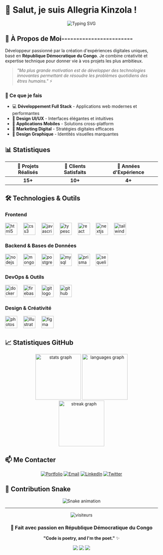 # 👋 Salut, je suis Allegria Kinzola !

<div align="center">
  <img src="https://readme-typing-svg.herokuapp.com?font=Fira+Code&pause=1000&color=2196F3&center=true&vCenter=true&width=435&lines=D%C3%A9veloppeur+Full+Stack;Marketeur+Digital;Graphiste+Cr%C3%A9atif;Passionn%C3%A9+de+JavaScript+%F0%9F%92%96" alt="Typing SVG" />
</div>

## 🚀 À Propos de Moi------------------------

Développeur passionné par la création d'expériences digitales uniques, basé en **République Démocratique du Congo**. Je combine créativité et expertise technique pour donner vie à vos projets les plus ambitieux.

> *"Ma plus grande motivation est de développer des technologies innovantes permettant de résoudre les problèmes quotidiens des êtres humains."* ⚡

### 🎯 Ce que je fais
- 💻 **Développement Full Stack** - Applications web modernes et performantes
- 🎨 **Design UI/UX** - Interfaces élégantes et intuitives  
- 📱 **Applications Mobiles** - Solutions cross-platform
- 🚀 **Marketing Digital** - Stratégies digitales efficaces
- 🎨 **Design Graphique** - Identités visuelles marquantes

## 📊 Statistiques

<div align="center">
  
| 🚀 Projets Réalisés | 👥 Clients Satisfaits | 📅 Années d'Expérience |
|:-------------------:|:---------------------:|:----------------------:|
| **15+** | **10+** | **4+** |

</div>

## 🛠️ Technologies & Outils

### Frontend
<div align="left">
  <img src="https://cdn.jsdelivr.net/gh/devicons/devicon/icons/html5/html5-original.svg" height="40" alt="html5 logo" />
  <img width="12" />
  <img src="https://cdn.jsdelivr.net/gh/devicons/devicon/icons/css3/css3-original.svg" height="40" alt="css3 logo" />
  <img width="12" />
  <img src="https://cdn.jsdelivr.net/gh/devicons/devicon/icons/javascript/javascript-original.svg" height="40" alt="javascript logo" />
  <img width="12" />
  <img src="https://cdn.jsdelivr.net/gh/devicons/devicon/icons/typescript/typescript-original.svg" height="40" alt="typescript logo" />
  <img width="12" />
  <img src="https://cdn.jsdelivr.net/gh/devicons/devicon/icons/react/react-original.svg" height="40" alt="react logo" />
  <img width="12" />
  <img src="https://cdn.jsdelivr.net/gh/devicons/devicon/icons/nextjs/nextjs-original.svg" height="40" alt="nextjs logo" />
  <img width="12" />
  <img src="https://cdn.jsdelivr.net/gh/devicons/devicon/icons/tailwindcss/tailwindcss-original-wordmark.svg" height="40" alt="tailwindcss logo" />
</div>

### Backend & Bases de Données
<div align="left">
  <img src="https://cdn.jsdelivr.net/gh/devicons/devicon/icons/nodejs/nodejs-original.svg" height="40" alt="nodejs logo" />
  <img width="12" />
  <img src="https://cdn.jsdelivr.net/gh/devicons/devicon/icons/mongodb/mongodb-original.svg" height="40" alt="mongodb logo" />
  <img width="12" />
  <img src="https://cdn.jsdelivr.net/gh/devicons/devicon/icons/postgresql/postgresql-original.svg" height="40" alt="postgresql logo" />
  <img width="12" />
  <img src="https://cdn.jsdelivr.net/gh/devicons/devicon/icons/mysql/mysql-original.svg" height="40" alt="mysql logo" />
  <img width="12" />
  <img src="https://cdn.jsdelivr.net/gh/devicons/devicon/icons/prisma/prisma-original.svg" height="40" alt="prisma logo" />
  <img width="12" />
  <img src="https://cdn.jsdelivr.net/gh/devicons/devicon/icons/sequelize/sequelize-original.svg" height="40" alt="sequelize logo" />
</div>

### DevOps & Outils
<div align="left">
  <img src="https://cdn.jsdelivr.net/gh/devicons/devicon/icons/docker/docker-original.svg" height="40" alt="docker logo" />
  <img width="12" />
  <img src="https://cdn.jsdelivr.net/gh/devicons/devicon/icons/firebase/firebase-plain.svg" height="40" alt="firebase logo" />
  <img width="12" />
  <img src="https://cdn.jsdelivr.net/gh/devicons/devicon/icons/git/git-original.svg" height="40" alt="git logo" />
  <img width="12" />
  <img src="https://cdn.jsdelivr.net/gh/devicons/devicon/icons/github/github-original.svg" height="40" alt="github logo" />
</div>

### Design & Créativité
<div align="left">
  <img src="https://cdn.jsdelivr.net/gh/devicons/devicon/icons/photoshop/photoshop-plain.svg" height="40" alt="photoshop logo" />
  <img width="12" />
  <img src="https://cdn.jsdelivr.net/gh/devicons/devicon/icons/illustrator/illustrator-plain.svg" height="40" alt="illustrator logo" />
  <img width="12" />
  <img src="https://cdn.jsdelivr.net/gh/devicons/devicon/icons/figma/figma-original.svg" height="40" alt="figma logo" />
</div>

## 📈 Statistiques GitHub

<div align="center">
  <img src="https://github-readme-stats.vercel.app/api?username=allegriakinzola&hide_title=false&hide_rank=false&show_icons=true&include_all_commits=true&count_private=true&disable_animations=false&theme=tokyonight&locale=fr&hide_border=false&order=1" height="150" alt="stats graph" />
  <img src="https://github-readme-stats.vercel.app/api/top-langs?username=allegriakinzola&locale=fr&hide_title=false&layout=compact&card_width=320&langs_count=8&theme=tokyonight&hide_border=false&order=2" height="150" alt="languages graph" />
</div>

<div align="center">
  <img src="https://streak-stats.demolab.com?user=allegriakinzola&locale=fr&mode=daily&theme=tokyonight&hide_border=false&border_radius=5&order=3" height="150" alt="streak graph" />
</div>

## 📫 Me Contacter

<div align="center">
  
[![Portfolio](https://img.shields.io/badge/Portfolio-000000?style=for-the-badge&logo=About.me&logoColor=white)](https://allegriakinzola.com)
[![Email](https://img.shields.io/badge/Email-D14836?style=for-the-badge&logo=gmail&logoColor=white)](mailto:contact@allegriakinzola.com)
[![LinkedIn](https://img.shields.io/badge/LinkedIn-0077B5?style=for-the-badge&logo=linkedin&logoColor=white)](https://linkedin.com/in/allegriakinzola)
[![Twitter](https://img.shields.io/badge/Twitter-1DA1F2?style=for-the-badge&logo=twitter&logoColor=white)](https://twitter.com/allegriakinzola)

</div>

## 🐍 Contribution Snake

<div align="center">
  <img src="https://raw.githubusercontent.com/allegriakinzola/allegriakinzola/output/snake.svg" alt="Snake animation" />
</div>

---

<div align="center">
  <img src="https://komarev.com/ghpvc/?username=allegriakinzola&label=Visiteurs&color=0e75b6&style=flat" alt="visiteurs" />
  
  ### 💖 Fait avec passion en République Démocratique du Congo
  
  **"Code is poetry, and I'm the poet."** ✨
</div>

<!-- Badges animés -->
<div align="center">
  <img src="https://img.shields.io/badge/Made%20with-❤️-red.svg" />
  <img src="https://img.shields.io/badge/JavaScript-💖-yellow.svg" />
  <img src="https://img.shields.io/badge/Open%20Source-✨-green.svg" />
</div>
